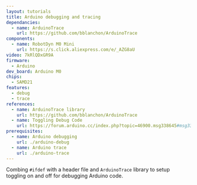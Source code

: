 ```yaml
---
layout: tutorials
title: Arduino debugging and tracing
dependancies:
  - name: ArduinoTrace
    url: https://github.com/bblanchon/ArduinoTrace
components:
  - name: RobotDyn M0 Mini
    url: https://s.click.aliexpress.com/e/_AZG8aU
video: 7kRlQDxGR9A
firmware:
  - Arduino
dev_board: Arduino M0
chips:
  - SAMD21
features:
  - debug
  - trace
references:
  - name: ArduinoTrace library
    url: https://github.com/bblanchon/ArduinoTrace
  - name: Toggling Debug Code
    url: https://forum.arduino.cc/index.php?topic=46900.msg338645#msg338645
prerequisites:
  - name: Arduino debugging
    url: ./arduino-debug
  - name: Arduino trace
    url: ./arduino-trace
---
```


Combing `#ifdef` with a header file and `ArduinoTrace` library to setup toggling on and off for debugging Arduino code.
